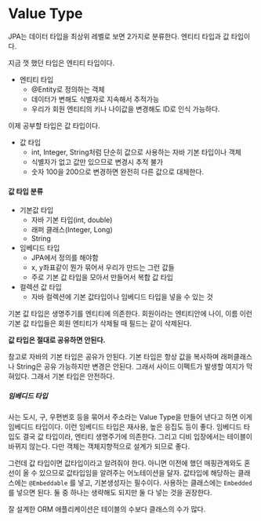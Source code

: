 # Value Type



JPA는 데이터 타입을 최상위 레벨로 보면 2가지로 분류한다. 엔티티 타입과 값 타입이다.



지금 껏 했던 타입은 엔티티 타입이다.

- 엔티티 타입
  - @Entity로 정의하는 객체
  - 데이터가 변해도 식별자로 지속해서 추적가능
  - 우리가 회원 엔티티의 키나 나이값을 변경해도 ID로 인식 가능하다.

이제 공부할 타입은 값 타입이다.

- 값 타입
  - int, Integer, String처럼 단순히 값으로 사용하는 자바 기본 타입이나 객체
  - 식별자가 없고 값만 있으므로 변경시 추적 불가
  - 숫자 100을 200으로 변경하면 완전히 다른 값으로 대체한다.



#### 값 타입 분류

- 기본값 타입
  - 자바 기본 타입(int, double)
  - 래퍼 클래스(Integer, Long)
  - String
- 임베디드 타입
  - JPA에서 정의를 해야함
  - x, y좌표같이 뭔가 묶어서 우리가 만드는 그런 값들
  - 주로 기본 값 타입을 모아서 만들어서 복합 값 타입
- 컬렉션 값 타입
  - 자바 컬렉션에 기본 값타입이나 임베디드 타입을 넣을 수 있는 것

기본 값 타입은 생명주기를 엔티티에 의존한다. 회원이라는 엔티티안에 나이, 이름 이런 기본 값 타입들은 회원 엔티티가 삭제될 때 필드는 같이 삭제된다.

**값 타입은 절대로 공유하면 안된다.**

참고로 자바의 기본 타입은 공유가 안된다. 기본 타입은 항상 값을 복사하며 래퍼클래스나 String은 공유 가능하지만 변경은 안된다. 그래서 사이드 이펙트가 발생할 여지가 막혀있다. 그래서 기본 타입은 안전하다.



##### 임베디드 타입

사는 도시, 구, 우편번호 등을 묶어서 주소라는 Value Type을 만들어 낸다고 하면 이게 임베디드 타입이다. 이런 임베디드 타입은 재사용, 높은 응집도 등이 좋다. 임베디드 타입도 결국 값 타입이라, 엔티티 생명주기에 의존한다. 그리고 디비 입장에서는 테이블이 바뀌지 않는다. 다만 객체는 객체지향적으로 설계가 되므로 좋다.

그런데 값 타입이면 값타입이라고 알려줘야 한다. 아니면 이전에 했던 매핑관계와도 혼선이 올 수 있으므로 값타입임을 알려주는 어노테이션을 달자. 값타입에 해당하는 클래스에는 `@Embeddable` 를 넣고, 기본생성자는 필수이다.  사용하는 클래스에는 `Embedded` 를 넣으면 된다. 둘 중 하나는 생략해도 되지만 둘 다 넣는 것을 권장한다.

잘 설계한 ORM 애플리케이션은 테이블의 수보다 클래스의 수가 많다.